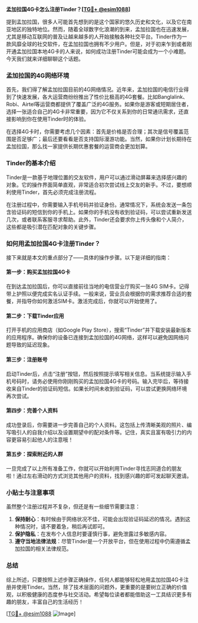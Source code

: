 **孟加拉国4G卡怎么注册Tinder？[[TG💪+ @esim1088](https://t.me/s/esim1088)]**

提到孟加拉国，很多人可能首先想到的是这个国家的悠久历史和文化，以及它在南亚地区的独特地位。然而，随着全球数字化浪潮的到来，孟加拉国也在迅速发展，尤其是移动互联网的普及让越来越多的人开始接触各种社交平台。Tinder作为一款风靡全球的社交软件，在孟加拉国也拥有不少用户。但是，对于初来乍到或者刚开通孟加拉国本地4G卡的人来说，如何成功注册Tinder可能会成为一个小难题。今天我们就来详细聊聊这个话题。

### 孟加拉国的4G网络环境

首先，我们得了解孟加拉国目前的4G网络情况。近年来，孟加拉国的电信行业得到了快速发展，各大运营商纷纷推出了性价比极高的4G套餐。比如Banglalink、Robi、Airtel等运营商都提供了覆盖广泛的4G服务。如果你是游客或短期居住者，选择一张适合自己的4G卡非常重要，因为它不仅关系到你的日常通讯需求，还直接影响到你在使用Tinder时的体验。

在选择4G卡时，你需要考虑几个因素：首先是价格是否合理；其次是信号覆盖范围是否足够广；最后还要看看是否支持国际漫游功能。当然，如果你计划长期待在孟加拉国，那么找一家提供长期优惠套餐的运营商会更加划算。

### Tinder的基本介绍

Tinder是一款基于地理位置的交友软件，用户可以通过滑动屏幕来选择感兴趣的对象。它的操作界面简单直观，非常适合初次尝试线上交友的新手。不过，要想顺利使用Tinder，首先必须完成注册流程。

在注册过程中，你需要输入手机号码并验证身份。通常情况下，系统会发送一条包含验证码的短信到你的手机上。如果你的手机没有收到验证码，可以尝试重新发送几次，或者联系客服寻求帮助。此外，Tinder还会要求你上传头像和个人简介，这些都是吸引潜在匹配对象的关键步骤。

### 如何用孟加拉国4G卡注册Tinder？

接下来就是本文的重点部分了——具体的操作步骤。以下是详细的指南：

#### 第一步：购买孟加拉国4G卡
在到达孟加拉国后，你可以直接前往当地的电信营业厅购买一张4G SIM卡。记得带上护照以便完成实名认证手续。一般来说，营业员会根据你的需求推荐合适的套餐，并指导你如何激活SIM卡。激活完成后，你就可以开始使用了。

#### 第二步：下载Tinder应用
打开手机的应用商店（如Google Play Store），搜索“Tinder”并下载安装最新版本的应用程序。确保你的设备已连接到孟加拉国的4G网络，这样可以避免因网络问题导致的延迟现象。

#### 第三步：注册账号
启动Tinder后，点击“注册”按钮，然后按照提示填写相关信息。当系统提示输入手机号码时，请务必使用你刚刚购买的孟加拉国4G卡的号码。输入完毕后，等待接收来自Tinder的验证码短信。如果长时间未收到验证码，可以尝试更换网络环境再次尝试。

#### 第四步：完善个人资料
成功登录后，你需要进一步完善自己的个人资料。这包括上传清晰美观的照片、编写吸引人的自我介绍以及设置期望中的配对条件等。记住，真实且富有吸引力的内容更容易引起他人的注意哦！

#### 第五步：探索附近的人群
一旦完成了以上所有准备工作，你就可以开始利用Tinder寻找志同道合的朋友啦！通过左右滑动的方式浏览其他用户的资料，找到感兴趣的即可发起聊天邀请。

### 小贴士与注意事项

虽然整个注册过程并不复杂，但还是有一些细节需要注意：

1. **保持耐心**：有时候由于网络状况不佳，可能会出现验证码延迟的情况。遇到这种情况时，请不要着急，稍后再试即可。
2. **保护隐私**：在发布个人信息时要谨慎行事，避免泄露过多敏感内容。
3. **遵守当地法律法规**：尽管Tinder是一个开放平台，但在使用过程中仍需遵循孟加拉国的相关法律规范。

### 总结

综上所述，只要按照上述步骤正确操作，任何人都能够轻松地用孟加拉国4G卡注册并使用Tinder。当然，除了技术层面的问题外，更重要的是要树立正确的价值观，以积极健康的态度参与社交活动。希望每位读者都能借助这一工具结识更多有趣的朋友，丰富自己的生活经历！

[[TG💪+ @esim1088](https://t.me/s/esim1088) ![Image](https://i.postimg.cc/4NQfJmqS/Snipaste-2025-05-13-00-14-12.png)]